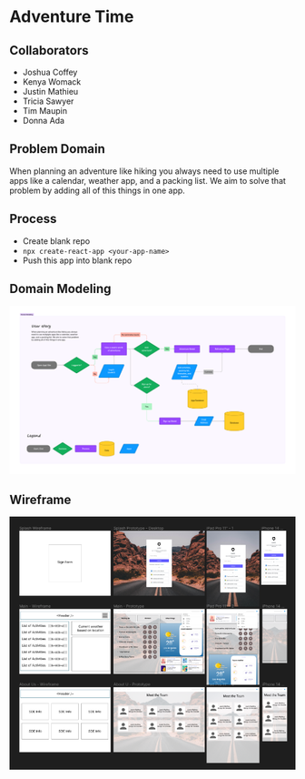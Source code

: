 # Adventure Time

## Collaborators

- Joshua Coffey
- Kenya Womack
- Justin Mathieu
- Tricia Sawyer
- Tim Maupin
- Donna Ada

## Problem Domain

When planning an adventure like hiking you always need to use multiple apps like a calendar, weather app, and a packing list. We aim to solve that problem by adding all of this things in one app.

## Process

- Create blank repo
- `npx create-react-app <your-app-name>`
- Push this app into blank repo

## Domain Modeling

![DomainModeling](./src/assets/domainModeling.png)

## Wireframe

![Wireframe](./src/assets/wireframe-original.png)
